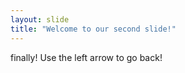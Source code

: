 ```yaml
---
layout: slide
title: "Welcome to our second slide!"
---
```

finally!
Use the left arrow to go back!
